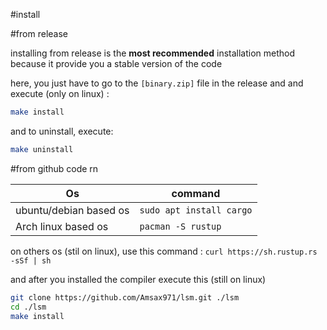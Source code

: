 #install

#from release

installing from release is the **most recommended** installation method because it provide you a stable version of the code

here, you just have to go to the `[binary.zip]` file in the release and and execute (only on linux) :
```sh
make install
```
and to uninstall, execute:
```sh
make uninstall
```

#from github code rn

|Os|command|
|-|-|
|ubuntu/debian based os|`sudo apt install cargo`|
|Arch linux based os|`pacman -S rustup`|

on others os (stil on linux), use this command : `curl https://sh.rustup.rs -sSf | sh`

and after you installed the compiler execute this (still on linux)

```sh
git clone https://github.com/Amsax971/lsm.git ./lsm
cd ./lsm
make install
```